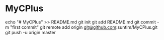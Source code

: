 # MyCPlus
echo "# MyCPlus" >> README.md
git init
git add README.md
git commit -m "first commit"
git remote add origin git@github.com:suntim/MyCPlus.git
git push -u origin master

